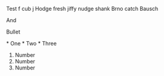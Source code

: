 Test f cub j Hodge fresh jiffy nudge shank Brno catch Bausch   And  Bullet  \* One \* Two \* Three  1. Number 2. Number 3. Number

